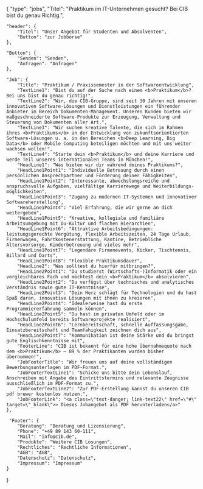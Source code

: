 {
    "type": "jobs",
    "Titel": "Praktikum im IT-Unternehmen gesucht? Bei CIB bist du genau Richtig.",

    "header": {
        "Titel": "Unser Angebot für Studenten und Absolventen",
        "Button": "zur Jobbörse"
    },

    "Button": {
        "Senden": "Senden",
        "Anfragen": "Anfragen"
    },

    "Job": {
        "Title": "Praktikum / Praxissemester in der Softwareentwicklung",
        "TextLine1": "Bist du auf der Suche nach einem <b>Praktikum</b>? Bei uns bist du genau richtig!",
        "TextLine2": "Wir, die CIB-Gruppe, sind seit 30 Jahren mit unseren innovativen Software-Lösungen und Dienstleistungen ein führender Anbieter im Bereich Dokumenten-Management. Unseren Kunden bieten wir maßgeschneiderte Software-Produkte zur Erzeugung, Verwaltung und Steuerung von Dokumenten aller Art.",
        "TextLine3": "Wir suchen kreative Talente, die sich im Rahmen ihres <b>Praktikums</b> an der Entwicklung von zukunftsorientierten Software-Lösungen u. a. in den Bereichen <b>Deep Learning, Big Data</b> oder Mobile Computing beteiligen möchten und mit uns weiter wachsen wollen!",
        "TextLine4": "Starte dein <b>Praktikum</b> und deine Karriere und werde Teil unseres internationalen Teams in München!",
        "HeadLine1": "Was bieten wir dir während deines Praktikums?",
        "HeadLine1Point1": "Individuelle Betreuung durch einen persönlichen Ansprechpartner und Förderung deiner Fähigkeiten",
        "HeadLine1Point2": "Interessante, abwechslungsreiche und anspruchsvolle Aufgaben, vielfältige Karrierewege und Weiterbildungs-möglichkeiten",
        "HeadLine1Point3": "Zugang zu modernen IT-Systemen und innovativer Softwareherstellung",
        "HeadLine1Point4": "Viel Erfahrung, die wir gerne an dich weitergeben",
        "HeadLine1Point5": "Kreative, kollegiale und familiäre Arbeitsumgebung mit Du-Kultur und flachen Hierarchien",
        "HeadLine1Point6": "Attraktive Arbeitsbedingungen: leistungsgerechte Vergütung, flexible Arbeitszeiten, 24 Tage Urlaub, Firmenwagen, Fahrtkostenerstattung, Kantine, Betriebliche Altersvorsorge, Kinderbetreuung und vieles mehr",
        "HeadLine1Point7": "Legendäre Firmenevents, Kicker, Tischtennis, Billard und Darts",
        "HeadLine1Point8": "Flexible Praktikumsdauer",
        "HeadLine2": "Was solltest du hierfür mitbringen?",
        "HeadLine2Point1": "Du studierst (Wirtschafts-)Informatik oder ein vergleichbares Fach und möchtest dein <b>Praktikum</b> absolvieren",
        "HeadLine2Point2": "Du verfügst über technisches und analytisches Verständnis sowie gute IT-Kenntnisse",
        "HeadLine2Point3": "Dein Herz schlägt für Technologien und du hast Spaß daran, innovative Lösungen mit ihnen zu kreieren",
        "HeadLine2Point4": "Idealerweise hast du erste Programmiererfahrung sammeln können",
        "HeadLine2Point5": "Du hast im privaten Umfeld oder im Hochschulumfeld bereits Softwareprojekte realisiert",
        "HeadLine2Point6": "Lernbereitschaft, schnelle Auffassungsgabe, Einsatzbereitschaft und Teamfähigkeit zeichnen dich aus",
        "HeadLine2Point7": "Kommunikation ist deine Stärke und du bringst gute Englischkenntnisse mit",
        "FooterLine": "CIB ist bekannt für eine hohe Übernahmequote nach dem <b>Praktikum</b> – 89 % der Praktikanten wurden bisher übernommen!",
        "JobFooterTitle": "Wir freuen uns auf deine vollständigen Bewerbungsunterlagen im PDF-Format.",
        "JobFooterTextLine1": "Schicke uns bitte dein Lebenslauf, Anschreiben mit Angabe des Eintrittstermins und relevante Zeugnisse ausschließlich im PDF-Format zu.",
        "JobFooterTextLine2": "Zur PDF-Erstellung kannst du unseren CIB pdf brewer kostenlos nutzen.",
        "JobFooterLink": "<a class=\"text-danger; link-text22\" href=\"#\" target=\"_blank\">> Dieses Jobangebot als PDF herunterladen</a>"
    },
    
     "Footer": {
        "Beratung": "Beratung und Lizensierung",
        "Phone": "+49 89 143 60-111",
        "Mail": "info@cib.de",
        "Produkte": "Weitere CIB Lösungen",
        "Rechtliches": "Rechtliche Informationen",
        "AGB": "AGB",
        "Datenschutz": "Datenschutz",
        "Impressum": "Impressum"  
    }

}
